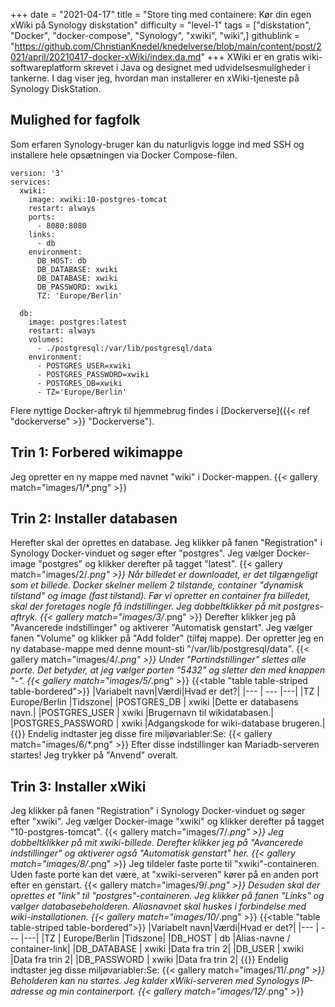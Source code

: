 +++
date = "2021-04-17"
title = "Store ting med containere: Kør din egen xWiki på Synology diskstation"
difficulty = "level-1"
tags = ["diskstation", "Docker", "docker-compose", "Synology", "xwiki", "wiki",]
githublink = "https://github.com/ChristianKnedel/knedelverse/blob/main/content/post/2021/april/20210417-docker-xWiki/index.da.md"
+++
XWiki er en gratis wiki-softwareplatform skrevet i Java og designet med udvidelsesmuligheder i tankerne. I dag viser jeg, hvordan man installerer en xWiki-tjeneste på Synology DiskStation.
## Mulighed for fagfolk
Som erfaren Synology-bruger kan du naturligvis logge ind med SSH og installere hele opsætningen via Docker Compose-filen.
```
version: '3'
services:
  xwiki:
    image: xwiki:10-postgres-tomcat
    restart: always
    ports:
      - 8080:8080
    links:
      - db
    environment:
      DB_HOST: db
      DB_DATABASE: xwiki
      DB_DATABASE: xwiki
      DB_PASSWORD: xwiki
      TZ: 'Europe/Berlin'

  db:
    image: postgres:latest
    restart: always
    volumes:
      - ./postgresql:/var/lib/postgresql/data
    environment:
      - POSTGRES_USER=xwiki
      - POSTGRES_PASSWORD=xwiki
      - POSTGRES_DB=xwiki
      - TZ='Europe/Berlin'

```
Flere nyttige Docker-aftryk til hjemmebrug findes i [Dockerverse]({{< ref "dockerverse" >}} "Dockerverse").
## Trin 1: Forbered wikimappe
Jeg opretter en ny mappe med navnet "wiki" i Docker-mappen.
{{< gallery match="images/1/*.png" >}}

## Trin 2: Installer databasen
Herefter skal der oprettes en database. Jeg klikker på fanen "Registration" i Synology Docker-vinduet og søger efter "postgres". Jeg vælger Docker-image "postgres" og klikker derefter på tagget "latest".
{{< gallery match="images/2/*.png" >}}
Når billedet er downloadet, er det tilgængeligt som et billede. Docker skelner mellem 2 tilstande, container "dynamisk tilstand" og image (fast tilstand). Før vi opretter en container fra billedet, skal der foretages nogle få indstillinger. Jeg dobbeltklikker på mit postgres-aftryk.
{{< gallery match="images/3/*.png" >}}
Derefter klikker jeg på "Avancerede indstillinger" og aktiverer "Automatisk genstart". Jeg vælger fanen "Volume" og klikker på "Add folder" (tilføj mappe). Der opretter jeg en ny database-mappe med denne mount-sti "/var/lib/postgresql/data".
{{< gallery match="images/4/*.png" >}}
Under "Portindstillinger" slettes alle porte. Det betyder, at jeg vælger porten "5432" og sletter den med knappen "-".
{{< gallery match="images/5/*.png" >}}
{{<table "table table-striped table-bordered">}}
|Variabelt navn|Værdi|Hvad er det?|
|--- | --- |---|
|TZ	| Europe/Berlin	|Tidszone|
|POSTGRES_DB	| xwiki |Dette er databasens navn.|
|POSTGRES_USER	| xwiki |Brugernavn til wikidatabasen.|
|POSTGRES_PASSWORD	| xwiki |Adgangskode for wiki-database brugeren.|
{{</table>}}
Endelig indtaster jeg disse fire miljøvariabler:Se:
{{< gallery match="images/6/*.png" >}}
Efter disse indstillinger kan Mariadb-serveren startes! Jeg trykker på "Anvend" overalt.
## Trin 3: Installer xWiki
Jeg klikker på fanen "Registration" i Synology Docker-vinduet og søger efter "xwiki". Jeg vælger Docker-image "xwiki" og klikker derefter på tagget "10-postgres-tomcat".
{{< gallery match="images/7/*.png" >}}
Jeg dobbeltklikker på mit xwiki-billede. Derefter klikker jeg på "Avancerede indstillinger" og aktiverer også "Automatisk genstart" her.
{{< gallery match="images/8/*.png" >}}
Jeg tildeler faste porte til "xwiki"-containeren. Uden faste porte kan det være, at "xwiki-serveren" kører på en anden port efter en genstart.
{{< gallery match="images/9/*.png" >}}
Desuden skal der oprettes et "link" til "postgres"-containeren. Jeg klikker på fanen "Links" og vælger databasebeholderen. Aliasnavnet skal huskes i forbindelse med wiki-installationen.
{{< gallery match="images/10/*.png" >}}
{{<table "table table-striped table-bordered">}}
|Variabelt navn|Værdi|Hvad er det?|
|--- | --- |---|
|TZ |	Europe/Berlin	|Tidszone|
|DB_HOST	| db |Alias-navne / container-link|
|DB_DATABASE	| xwiki	|Data fra trin 2|
|DB_USER	| xwiki	|Data fra trin 2|
|DB_PASSWORD	| xwiki |Data fra trin 2|
{{</table>}}
Endelig indtaster jeg disse miljøvariabler:Se:
{{< gallery match="images/11/*.png" >}}
Beholderen kan nu startes. Jeg kalder xWiki-serveren med Synologys IP-adresse og min containerport.
{{< gallery match="images/12/*.png" >}}